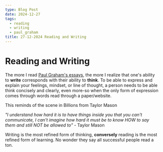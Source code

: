 ```yaml
---
type: Blog Post
date: 2024-12-27
tags:
  - reading
  - writing
  - paul_graham
title: 27-12-2024 Reading and Writing
---
```

# Reading and Writing
The more I read [Paul Graham's essays](https://paulgraham.com/articles.html), the more I realize that one's ability to **write** corresponds with their ability to **think**. To be able to express and explain your feelings, mindset, or line of thought, a person needs to be able think concisely and clearly, even more-so when the only form of expression comes through words read through a paper/website. 

This reminds of the scene in Billions from Taylor Mason 

*"I understand how hard it is to have things inside you that you can't communicate, I can't imagine how hard it must be to know HOW to say them and still NOT be allowed to"* - Taylor Mason

Writing is the most refined form of thinking, **conversely** reading is the most refined form of learning. No wonder they say all successful people read a ton. 

